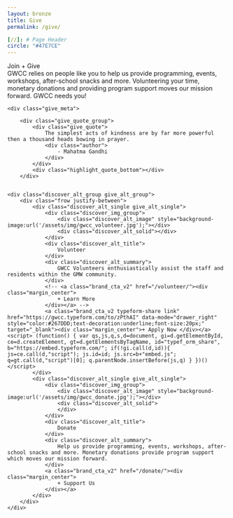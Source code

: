 ```yaml
---
layout: bronze
title: Give
permalink: /give/

[//]: # Page Header
circle: "#47E7CE"
---
```

<div class="discover_grid">
    <div class="discover_prime_single">
        <div class="frow justify-between">
            <div class="discover_prime_image" style="background-image: url('/assets/img/gwcc_art_class.jpg');"></div>
            <div class="discover_prime_meta">
                <div class="frow centered-column vertical-align">
                    <div class="discover_prime_title">
                        Join + Give
                    </div>
                    <div class="discover_prime_summary">
                        GWCC relies on people like you to help us provide programming, events, workshops, after-school snacks and more. Volunteering your time, monetary donations and providing program support moves our mission forward. GWCC needs you!
                    </div>
                </div>
            </div>
        </div>
    </div>


    <div class="give_meta">

        <div class="give_quote_group">
            <div class="give_quote">
                The simplest acts of kindness are by far more powerful then a thousand heads bowing in prayer.
                <div class="author">
                    - Mahatma Gandhi
                </div>
            </div>
            <div class="highlight_quote_bottom"></div>
        </div>


    <div class="discover_alt_group give_alt_group">
        <div class="frow justify-between">
            <div class="discover_alt_single give_alt_single">
                <div class="discover_img_group">
                    <div class="discover_alt_image" style="background-image:url('/assets/img/gwcc_volunteer.jpg');"></div>
                    <div class="discover_alt_solid"></div>
                </div>
                <div class="discover_alt_title">
                    Volunteer
                </div>
                <div class="discover_alt_summary">
                    GWCC Volunteers enthusiastically assist the staff and residents within the GMW community.
                </div>
                <!-- <a class="brand_cta_v2" href="/volunteer/"><div class="margin_center">
                    + Learn More
                </div></a> -->
                <a class="brand_cta_v2 typeform-share link" href="https://gwcc.typeform.com/to/zPthAI" data-mode="drawer_right" style="color:#267DDD;text-decoration:underline;font-size:20px;" target="_blank"><div class="margin_center">+ Apply Now </div></a> <script> (function() { var qs,js,q,s,d=document, gi=d.getElementById, ce=d.createElement, gt=d.getElementsByTagName, id="typef_orm_share", b="https://embed.typeform.com/"; if(!gi.call(d,id)){ js=ce.call(d,"script"); js.id=id; js.src=b+"embed.js"; q=gt.call(d,"script")[0]; q.parentNode.insertBefore(js,q) } })() </script>
            </div>
            <div class="discover_alt_single give_alt_single">
                <div class="discover_img_group">
                    <div class="discover_alt_image" style="background-image:url('/assets/img/gwcc_donate.jpg');"></div>
                    <div class="discover_alt_solid">
                    </div>
                </div>
                <div class="discover_alt_title">
                    Donate
                </div>
                <div class="discover_alt_summary">
                    Help us provide programming, events, workshops, after-school snacks and more. Monetary donations provide program support which moves our mission forward.
                </div>
                <a class="brand_cta_v2" href="/donate/"><div class="margin_center">
                    + Support Us
                </div></a>
            </div>
        </div>
    </div>

</div>
